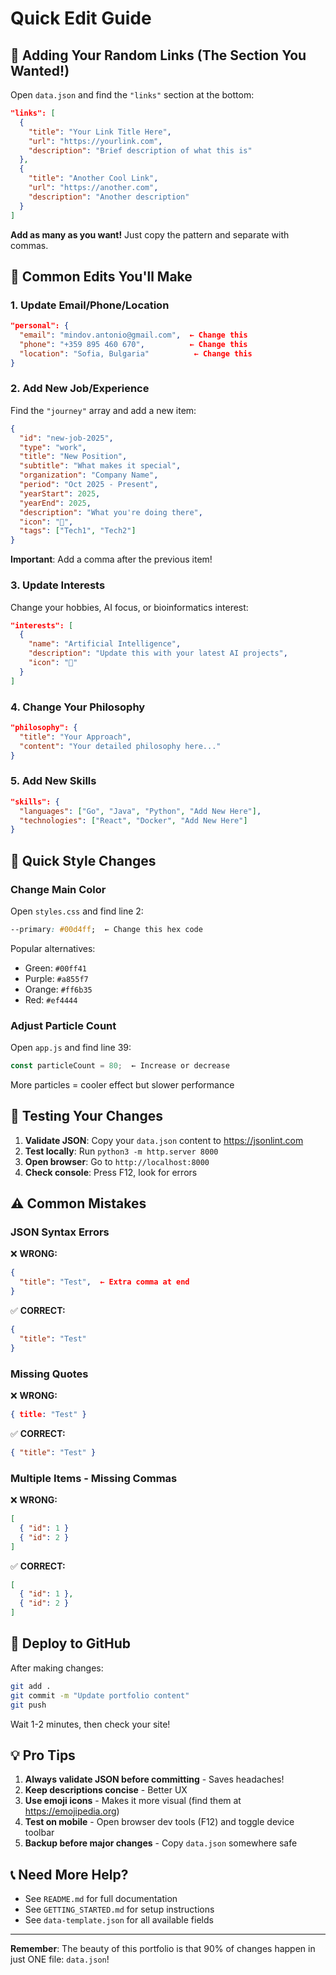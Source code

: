 # Quick Edit Guide

## 🚀 Adding Your Random Links (The Section You Wanted!)

Open `data.json` and find the `"links"` section at the bottom:

```json
"links": [
  {
    "title": "Your Link Title Here",
    "url": "https://yourlink.com",
    "description": "Brief description of what this is"
  },
  {
    "title": "Another Cool Link",
    "url": "https://another.com",
    "description": "Another description"
  }
]
```

**Add as many as you want!** Just copy the pattern and separate with commas.

## 📝 Common Edits You'll Make

### 1. Update Email/Phone/Location
```json
"personal": {
  "email": "mindov.antonio@gmail.com",  ← Change this
  "phone": "+359 895 460 670",          ← Change this
  "location": "Sofia, Bulgaria"          ← Change this
}
```

### 2. Add New Job/Experience
Find the `"journey"` array and add a new item:

```json
{
  "id": "new-job-2025",
  "type": "work",
  "title": "New Position",
  "subtitle": "What makes it special",
  "organization": "Company Name",
  "period": "Oct 2025 - Present",
  "yearStart": 2025,
  "yearEnd": 2025,
  "description": "What you're doing there",
  "icon": "💼",
  "tags": ["Tech1", "Tech2"]
}
```

**Important**: Add a comma after the previous item!

### 3. Update Interests
Change your hobbies, AI focus, or bioinformatics interest:

```json
"interests": [
  {
    "name": "Artificial Intelligence",
    "description": "Update this with your latest AI projects",
    "icon": "🤖"
  }
]
```

### 4. Change Your Philosophy
```json
"philosophy": {
  "title": "Your Approach",
  "content": "Your detailed philosophy here..."
}
```

### 5. Add New Skills
```json
"skills": {
  "languages": ["Go", "Java", "Python", "Add New Here"],
  "technologies": ["React", "Docker", "Add New Here"]
}
```

## 🎨 Quick Style Changes

### Change Main Color
Open `styles.css` and find line 2:
```css
--primary: #00d4ff;  ← Change this hex code
```

Popular alternatives:
- Green: `#00ff41`
- Purple: `#a855f7`
- Orange: `#ff6b35`
- Red: `#ef4444`

### Adjust Particle Count
Open `app.js` and find line 39:
```javascript
const particleCount = 80;  ← Increase or decrease
```

More particles = cooler effect but slower performance

## 🔧 Testing Your Changes

1. **Validate JSON**: Copy your `data.json` content to https://jsonlint.com
2. **Test locally**: Run `python3 -m http.server 8000`
3. **Open browser**: Go to `http://localhost:8000`
4. **Check console**: Press F12, look for errors

## ⚠️ Common Mistakes

### JSON Syntax Errors
❌ **WRONG:**
```json
{
  "title": "Test",  ← Extra comma at end
}
```

✅ **CORRECT:**
```json
{
  "title": "Test"
}
```

### Missing Quotes
❌ **WRONG:**
```json
{ title: "Test" }
```

✅ **CORRECT:**
```json
{ "title": "Test" }
```

### Multiple Items - Missing Commas
❌ **WRONG:**
```json
[
  { "id": 1 }
  { "id": 2 }
]
```

✅ **CORRECT:**
```json
[
  { "id": 1 },
  { "id": 2 }
]
```

## 🚀 Deploy to GitHub

After making changes:

```bash
git add .
git commit -m "Update portfolio content"
git push
```

Wait 1-2 minutes, then check your site!

## 💡 Pro Tips

1. **Always validate JSON before committing** - Saves headaches!
2. **Keep descriptions concise** - Better UX
3. **Use emoji icons** - Makes it more visual (find them at https://emojipedia.org)
4. **Test on mobile** - Open browser dev tools (F12) and toggle device toolbar
5. **Backup before major changes** - Copy `data.json` somewhere safe

## 📞 Need More Help?

- See `README.md` for full documentation
- See `GETTING_STARTED.md` for setup instructions
- See `data-template.json` for all available fields

---

**Remember**: The beauty of this portfolio is that 90% of changes happen in just ONE file: `data.json`!
